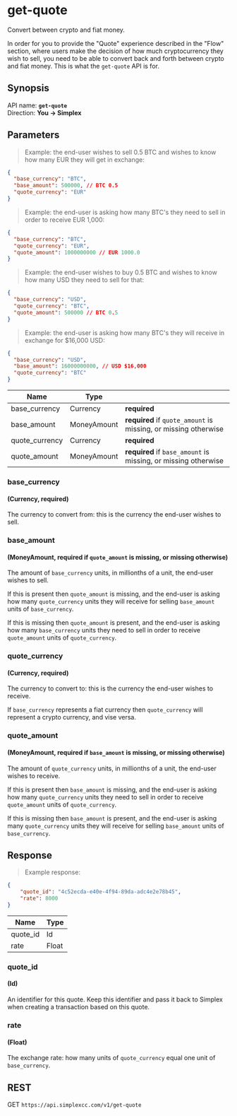 # get-quote #

Convert between crypto and fiat money.

In order for you to provide the "Quote" experience described in the "Flow" section, where users make the decision of how much cryptocurrency they wish to sell, you need to be able to convert back and forth between crypto and fiat money. This is what the `get-quote` API is for.

## Synopsis ##

API name: **`get-quote`**  
Direction: **You &rarr; Simplex**

## Parameters ##

> Example: the end-user wishes to sell 0.5 BTC and wishes to know how many EUR they will get in exchange:

```json
{
  "base_currency": "BTC",
  "base_amount": 500000, // BTC 0.5
  "quote_currency": "EUR"
}
```

> Example: the end-user is asking how many BTC's they need to sell in order to receive EUR 1,000:

```json
{
  "base_currency": "BTC",
  "quote_currency": "EUR",
  "quote_amount": 1000000000 // EUR 1000.0
}
```

> Example: the end-user wishes to buy 0.5 BTC and wishes to know how many USD they need to sell for that:

```json
{
  "base_currency": "USD",
  "quote_currency": "BTC",
  "quote_amount": 500000 // BTC 0.5
}
```

> Example: the end-user is asking how many BTC's they will receive in exchange for $16,000 USD:

```json
{
  "base_currency": "USD",
  "base_amount": 16000000000, // USD $16,000
  "quote_currency": "BTC"
}
```

Name           | Type        |   |
-------------- | ----------- | - |
base_currency  | Currency    | **required**
base_amount    | MoneyAmount | **required** if `quote_amount` is missing, or missing otherwise
quote_currency | Currency    | **required**
quote_amount   | MoneyAmount | **required** if `base_amount` is missing, or missing otherwise

### base_currency ###
#### (Currency, **required**)

The currency to convert from: this is the currency the end-user wishes to sell.

### base_amount ###
#### (MoneyAmount, **required** if `quote_amount` is missing, or missing otherwise)

The amount of `base_currency` units, in millionths of a unit, the end-user wishes to sell.

If this is present then `quote_amount` is missing, and the end-user is asking how many `quote_currency` units they will receive for selling `base_amount` units of `base_currency`.

If this is missing then `quote_amount` is present, and the end-user is asking how many `base_currency` units they need to sell in order to receive `quote_amount` units of `quote_currency`.

### quote_currency ###
#### (Currency, **required**)

The currency to convert to: this is the currency the end-user wishes to receive.

If `base_currency` represents a fiat currency then `quote_currency` will represent a crypto currency, and vise versa.

### quote_amount ###
#### (MoneyAmount, **required** if `base_amount` is missing, or missing otherwise)

The amount of `quote_currency` units, in millionths of a unit, the end-user wishes to receive.

If this is present then `base_amount` is missing, and the end-user is asking how many `quote_currency` units they need to sell in order to receive `quote_amount` units of `quote_currency`.

If this is missing then `base_amount` is present, and the end-user is asking many `quote_currency` units they will receive for selling `base_amount` units of `base_currency`.

## Response ##

> Example response:

```json
{
    "quote_id": "4c52ecda-e40e-4f94-89da-adc4e2e78b45",
    "rate": 8000
}
```

Name     | Type
-------- | ----
quote_id | Id
rate     | Float

### quote_id ###
#### (Id)

An identifier for this quote. Keep this identifier and pass it back to Simplex when creating a transaction based on this quote.

### rate ###
#### (Float)

The exchange rate: how many units of `quote_currency` equal one unit of `base_currency`.

## REST ##

<span class="http-verb http-get">GET</span> `https://api.simplexcc.com/v1/get-quote`

[modeline]: # ( vim: set ts=2 sw=2 expandtab wrap linebreak: )
